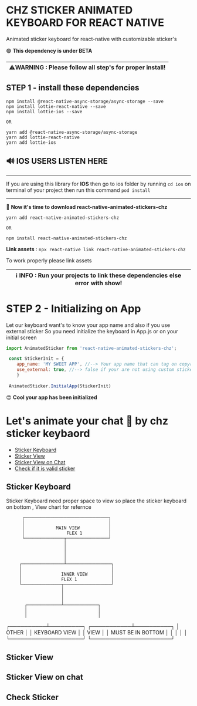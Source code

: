 # CHZ STICKER ANIMATED KEYBOARD FOR REACT NATIVE
Animated sticker keyboard for react-native with customizable sticker's

🟢 **This dependency is under BETA**

|⚠️**WARNING** : Please follow all step's for proper install! |
| --- |

## STEP 1 - install these dependencies

```
npm install @react-native-async-storage/async-storage --save
npm install lottie-react-native --save
npm install lottie-ios --save

OR

yarn add @react-native-async-storage/async-storage
yarn add lottie-react-native
yarn add lottie-ios

```
## 🔊 IOS USERS LISTEN HERE 
--------------------------------
If you are using this library for **IOS** then 
go to ios folder by running ``` cd ios ``` on terminal of your project
then run this command ```pod install```

-------------------------------------

💃 **Now it's time to download react-native-animated-stickers-chz**

```
yarn add react-native-animated-stickers-chz

OR

npm install react-native-animated-stickers-chz
```
**Link assets** : ```npx react-native link react-native-animated-stickers-chz```

To work properly please link assets

| ℹ️ **INFO** : Run your projects to link these dependencies else error with show! |
| --- |

# STEP 2 - Initializing on App

Let our keyboard want's to know your app name and also if you use external sticker
So you need initialize the keyboard in App.js or on your initial screen

```javascript
import AnimatedSticker from 'react-native-animated-stickers-chz';

 const StickerInit = {
    app_name: 'MY SWEET APP', //--> Your app name that can tag on copyright text and many more place....
    use_external: true, //--> false if your are not using custom sticker
    }
    
 AnimatedSticker.InitialApp(StickerInit)

```
😍 **Cool your app has been initialized**

# Let's animate your chat 🤟 by chz sticker keybaord

- [Sticker Keyboard](#sticker-keyboard)
- [Sticker View](#sticker-view)
- [Sticker View on Chat](#sticker-view-on-chat)
- [Check if it is valid sticker](#check-sticker)

## Sticker Keyboard 

Sticker Keyboard need proper space to view 
so place the sticker keyboard on bottom , View chart for refernce


          ┌────────────────────────────────┐
          │                                │
          │            MAIN VIEW           │
          │                FLEX 1          │
          └───────────────┬────────────────┘
                          │
                          │
                          │
                          │
         ┌────────────────┴─────────────────┐
         │                                  │
         │               INNER VIEW         │
         │               FLEX 1             │
         └───────────────┬──────────────────┘
                         │
                         │
                         │
           ┌─────────────┴─────────────┐
           │                           │
           │                           │
┌──────────┴─────────┐     ┌───────────┴──────────┐
│    OTHER           │     │      KEYBOARD VIEW   │
│    VIEW            │     │    MUST BE IN BOTTOM │
│                    │     │                      │
└────────────────────┘     └──────────────────────┘

## Sticker View

## Sticker View on chat

## Check Sticker
